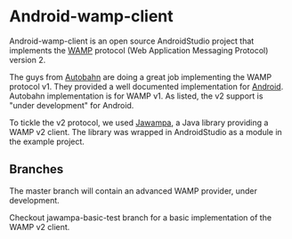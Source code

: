 Android-wamp-client
===================

Android-wamp-client is an open source AndroidStudio project that implements the [WAMP](http://wamp.ws/) protocol (Web Application Messaging Protocol) version 2.

The guys from [Autobahn](http://autobahn.ws/) are doing a great job implementing the WAMP protocol v1. They provided a well documented implementation for [Android](https://github.com/tavendo/AutobahnAndroid). Autobahn implementation is for WAMP v1. As listed, the v2 support is "under development" for Android.

To tickle the v2 protocol, we used [Jawampa](https://github.com/Matthias247/jawampa), a Java library providing a WAMP v2 client. The library was wrapped in AndroidStudio as a module in the example project.

## Branches

The master branch will contain an advanced WAMP provider, under development.

Checkout jawampa-basic-test branch for a basic implementation of the WAMP v2 client.
